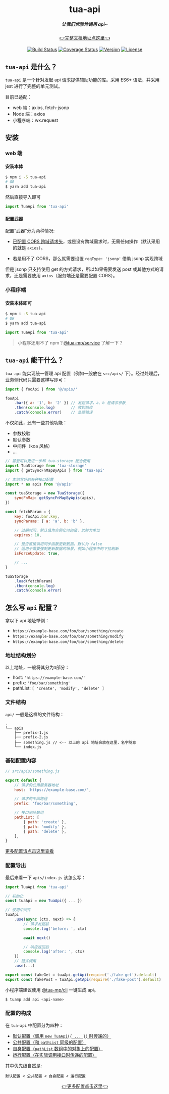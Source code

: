 <h1 align="center">tua-api</h1>

<h5 align="center">
    让我们优雅地调用 api~
</h5>

<p align="center">
    <a href="https://tuateam.github.io/tua-api/">👉完整文档地址点这里👈</a>
</p>

<p align="center">
    <a href="https://circleci.com/gh/tuateam/tua-api/tree/master"><img src="https://img.shields.io/circleci/project/github/tuateam/tua-api/master.svg" alt="Build Status"></a>
    <a href="https://codecov.io/github/tuateam/tua-api?branch=master"><img src="https://img.shields.io/codecov/c/github/tuateam/tua-api/master.svg" alt="Coverage Status"></a>
    <a href="https://www.npmjs.com/package/tua-api"><img src="https://img.shields.io/npm/v/tua-api.svg" alt="Version"></a>
    <a href="https://www.npmjs.com/package/tua-api"><img src="https://img.shields.io/npm/l/tua-api.svg" alt="License"></a>
</p>

## `tua-api` 是什么？
`tua-api` 是一个针对发起 api 请求提供辅助功能的库。采用 ES6+ 语法，并采用 jest 进行了完整的单元测试。

目前已适配：

* web 端：axios, fetch-jsonp
* Node 端：axios
* 小程序端：wx.request

## 安装
### web 端
#### 安装本体

```bash
$ npm i -S tua-api
# OR
$ yarn add tua-api
```

然后直接导入即可

```js
import TuaApi from 'tua-api'
```

#### 配置武器
配置“武器”分为两种情况:

* [已配置 CORS 跨域请求头](https://developer.mozilla.org/zh-CN/docs/Web/HTTP/Access_control_CORS)，或是没有跨域需求时，无需任何操作（默认采用的就是 `axios`）。

* 若是用不了 CORS，那么就需要设置 `reqType: 'jsonp'` 借助 jsonp 实现跨域

但是 jsonp 只支持使用 get 的方式请求，所以如果需要发送 post 或其他方式的请求，还是需要使用 `axios`（服务端还是需要配置 CORS）。

### 小程序端
#### 安装本体即可

```bash
$ npm i -S tua-api
# OR
$ yarn add tua-api
```

```js
import TuaApi from 'tua-api'
```

> 小程序还用不了 npm？[@tua-mp/service](https://tuateam.github.io/tua-mp/tua-mp-service/) 了解一下？

## `tua-api` 能干什么？
`tua-api` 能实现统一管理 api 配置（例如一般放在 `src/apis/` 下）。经过处理后，业务侧代码只需要这样写即可：

```js
import { fooApi } from '@/apis/'

fooApi
    .bar({ a: '1', b: '2' }) // 发起请求，a、b 是请求参数
    .then(console.log)       // 收到响应
    .catch(console.error)    // 处理错误
```

不仅如此，还有一些其他功能：

* 参数校验
* 默认参数
* 中间件（koa 风格）
* ...

```js
// 甚至可以更进一步和 tua-storage 配合使用
import TuaStorage from 'tua-storage'
import { getSyncFnMapByApis } from 'tua-api'

// 本地写好的各种接口配置
import * as apis from '@/apis'

const tuaStorage = new TuaStorage({
    syncFnMap: getSyncFnMapByApis(apis),
})

const fetchParam = {
    key: fooApi.bar.key,
    syncParams: { a: 'a', b: 'b' },

    // 过期时间，默认值为实例化时的值，以秒为单位
    expires: 10,

    // 是否直接调用同步函数更新数据，默认为 false
    // 适用于需要强制更新数据的场景，例如小程序中的下拉刷新
    isForceUpdate: true,

    // ...
}

tuaStorage
    .load(fetchParam)
    .then(console.log)
    .catch(console.error)
```

## 怎么写 `api` 配置？
拿以下 api 地址举例：

* `https://example-base.com/foo/bar/something/create`
* `https://example-base.com/foo/bar/something/modify`
* `https://example-base.com/foo/bar/something/delete`

### 地址结构划分
以上地址，一般将其分为`3`部分：

* host: `'https://example-base.com/'`
* prefix: `'foo/bar/something'`
* pathList: `[ 'create', 'modify', 'delete' ]`

### 文件结构
`api/` 一般是这样的文件结构：

```
.
└── apis
    ├── prefix-1.js
    ├── prefix-2.js
    ├── something.js // <-- 以上的 api 地址会放在这里，名字随意
    └── index.js
```

### 基础配置内容
```js
// src/apis/something.js

export default {
    // 请求的公用服务器地址
    host: 'https://example-base.com/',

    // 请求的中间路径
    prefix: 'foo/bar/something',

    // 接口地址数组
    pathList: [
        { path: 'create' },
        { path: 'modify' },
        { path: 'delete' },
    ],
}
```

[更多配置请点击这里查看](https://tuateam.github.io/tua-api/config/common.html)

### 配置导出
最后来看一下 `apis/index.js` 该怎么写：

```js
import TuaApi from 'tua-api'

// 初始化
const tuaApi = new TuaApi({ ... })

// 使用中间件
tuaApi
    .use(async (ctx, next) => {
        // 请求发起前
        console.log('before: ', ctx)

        await next()

        // 响应返回后
        console.log('after: ', ctx)
    })
    // 链式调用
    .use(...)

export const fakeGet = tuaApi.getApi(require('./fake-get').default)
export const fakePost = tuaApi.getApi(require('./fake-post').default)
```

小程序端建议使用 [@tua-mp/cli](https://tuateam.github.io/tua-mp/tua-mp-cli/) 一键生成 api。

```bash
$ tuamp add api <api-name>
```

### 配置的构成
在 `tua-api` 中配置分为四种：

* [默认配置（调用 `new TuaApi({ ... })` 时传递的）](https://tuateam.github.io/tua-api/config/default.html)
* [公共配置（和 `pathList` 同级的配置）](https://tuateam.github.io/tua-api/config/common.html)
* [自身配置（`pathList` 数组中的对象上的配置）](https://tuateam.github.io/tua-api/config/self.html)
* [运行配置（在实际调用接口时传递的配置）](https://tuateam.github.io/tua-api/config/runtime.html)

其中优先级自然是:

`默认配置 < 公共配置 < 自身配置 < 运行配置`

<p align="center">
    <a href="https://tuateam.github.io/tua-api/config/">👉更多配置点击这里👈</a>
</p>
